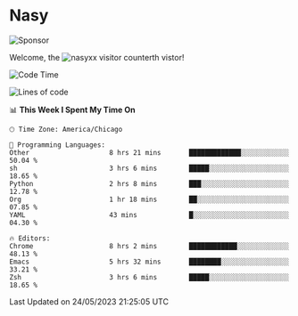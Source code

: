 # Nasy

<!--
<p align="center">
<img height="200" src="https://github-readme-stats.vercel.app/api?username=nasyxx&count_private=true&show_icons=true&theme=dracula&include_all_commits=true"/>
<img height="200" src="https://github-readme-stats.vercel.app/api/top-langs/?username=nasyxx&theme=dracula&hide=html,jupyter+notebook&count_private=true&show_icons=true"/>
</p>

  
----------------
-->

![Sponsor](https://img.shields.io/static/v1.svg?label=Sponsor&message=%E2%9D%A4&logo=GitHub&style=flat&color=pink)
 
Welcome, the ![nasyxx visitor counter](https://count.getloli.com/get/@nasyxx?theme=rule34)th vistor!
 
<!--START_SECTION:waka-->
![Code Time](http://img.shields.io/badge/Code%20Time-3%2C537%20hrs%2024%20mins-blue)

![Lines of code](https://img.shields.io/badge/From%20Hello%20World%20I%27ve%20Written-6.2%20million%20lines%20of%20code-blue)

📊 **This Week I Spent My Time On** 

```text
🕑︎ Time Zone: America/Chicago

💬 Programming Languages: 
Other                    8 hrs 21 mins       █████████████░░░░░░░░░░░░   50.04 % 
sh                       3 hrs 6 mins        █████░░░░░░░░░░░░░░░░░░░░   18.65 % 
Python                   2 hrs 8 mins        ███░░░░░░░░░░░░░░░░░░░░░░   12.78 % 
Org                      1 hr 18 mins        ██░░░░░░░░░░░░░░░░░░░░░░░   07.85 % 
YAML                     43 mins             █░░░░░░░░░░░░░░░░░░░░░░░░   04.30 % 

🔥 Editors: 
Chrome                   8 hrs 2 mins        ████████████░░░░░░░░░░░░░   48.13 % 
Emacs                    5 hrs 32 mins       ████████░░░░░░░░░░░░░░░░░   33.21 % 
Zsh                      3 hrs 6 mins        █████░░░░░░░░░░░░░░░░░░░░   18.65 % 
```


 Last Updated on 24/05/2023 21:25:05 UTC
<!--END_SECTION:waka-->

<!-- ![visitors](https://visitor-badge.laobi.icu/badge?page_id=nasyxx.nasyxx) -->
